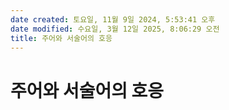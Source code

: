 ```yaml
---
date created: 토요일, 11월 9일 2024, 5:53:41 오후
date modified: 수요일, 3월 12일 2025, 8:06:29 오전
title: 주어와 서술어의 호응
---
```


# 주어와 서술어의 호응
